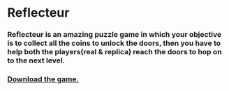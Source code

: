 # Reflecteur

### Reflecteur is an amazing puzzle game in which your objective is to collect all the coins to unlock the doors, then you have to help both the players(real & replica) reach the doors to hop on to the next level.

### [Download the game.](https://atharvagangji.itch.io/reflectuer)
